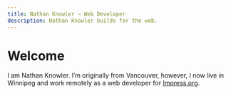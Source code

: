 ```yaml
---
title: Nathan Knowler – Web Developer
description: Nathan Knowler builds for the web.
---
```


# Welcome

I am Nathan Knowler. I’m originally from Vancouver, however, I now live
in Winnipeg and work remotely as a web developer for <a href="https://impress.org" rel="noreferrer">Impress.org</a>.

